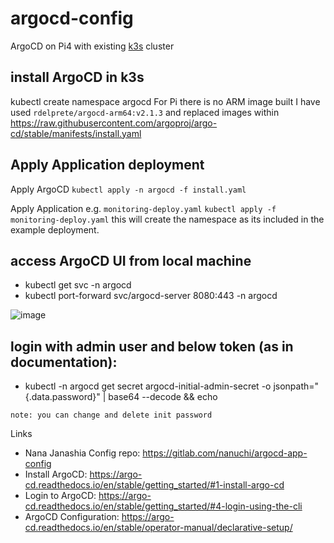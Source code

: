 # argocd-config
ArgoCD on Pi4 with existing [k3s](https://github.com/alexellis/k3sup) cluster

## install ArgoCD in k3s
kubectl create namespace argocd
For Pi there is no ARM image built 
I have used `rdelprete/argocd-arm64:v2.1.3` and replaced images within https://raw.githubusercontent.com/argoproj/argo-cd/stable/manifests/install.yaml

## Apply Application deployment 
Apply ArgoCD `kubectl apply -n argocd -f install.yaml`

Apply Application e.g. `monitoring-deploy.yaml` `kubectl apply -f monitoring-deploy.yaml` this will create the namespace as its included in the example deployment.

## access ArgoCD UI from local machine
- kubectl get svc -n argocd
- kubectl port-forward svc/argocd-server 8080:443 -n argocd

![image](https://user-images.githubusercontent.com/20583399/150231335-ca9d08c5-855c-4fae-9930-6f3a92fda117.png)


## login with admin user and below token (as in documentation):
- kubectl -n argocd get secret argocd-initial-admin-secret -o jsonpath="{.data.password}" | base64 --decode && echo

`note: you can change and delete init password`

Links

- Nana Janashia Config repo: https://gitlab.com/nanuchi/argocd-app-config
- Install ArgoCD: https://argo-cd.readthedocs.io/en/stable/getting_started/#1-install-argo-cd
- Login to ArgoCD: https://argo-cd.readthedocs.io/en/stable/getting_started/#4-login-using-the-cli
- ArgoCD Configuration: https://argo-cd.readthedocs.io/en/stable/operator-manual/declarative-setup/
